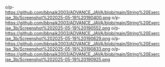 

o/p- https://github.com/bbnaik2003/ADVANCE_JAVA/blob/main/String%20Exercise_3b/Screenshot%202025-05-19%20190400.png
o/p- https://github.com/bbnaik2003/ADVANCE_JAVA/blob/main/String%20Exercise_3b/Screenshot%202025-05-19%20190552.png
o/p- https://github.com/bbnaik2003/ADVANCE_JAVA/blob/main/String%20Exercise_3b/Screenshot%202025-05-19%20190629.png
o/p- https://github.com/bbnaik2003/ADVANCE_JAVA/blob/main/String%20Exercise_3b/Screenshot%202025-05-19%20190833.png
o/p- https://github.com/bbnaik2003/ADVANCE_JAVA/blob/main/String%20Exercise_3b/Screenshot%202025-05-19%20190925.png
